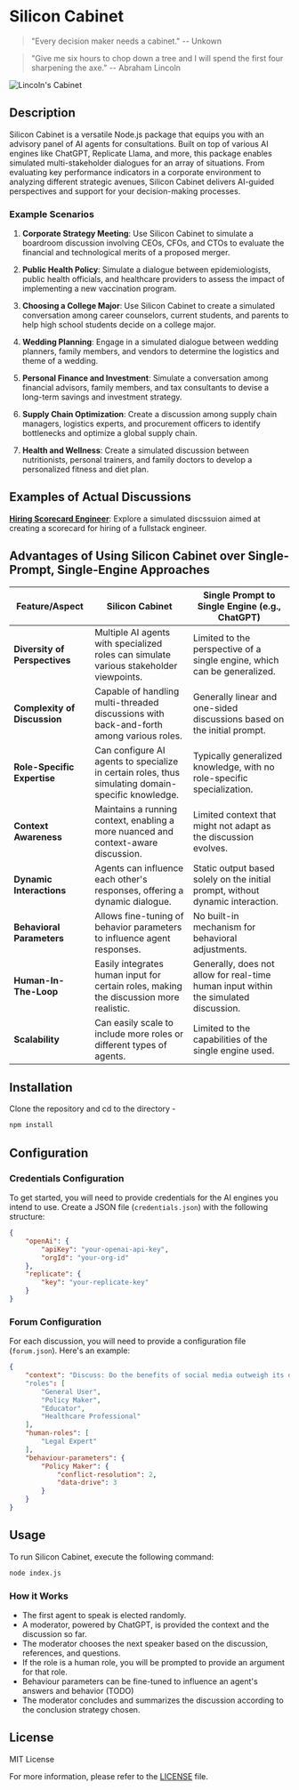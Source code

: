 # Silicon Cabinet

> "Every decision maker needs a cabinet." -- Unkown

> "Give me six hours to chop down a tree and I will spend the first four sharpening the axe."
-- Abraham Lincoln

![Lincoln's Cabinet](https://tile.loc.gov/storage-services/service/rbc/lprbscsm/scsm0440/001q.gif#h=400&w=80, "Lincoln's Cabinet")

## Description

Silicon Cabinet is a versatile Node.js package that equips you with an advisory panel of AI agents for consultations. Built on top of various AI engines like ChatGPT, Replicate Llama, and more, this package enables simulated multi-stakeholder dialogues for an array of situations. From evaluating key performance indicators in a corporate environment to analyzing different strategic avenues, Silicon Cabinet delivers AI-guided perspectives and support for your decision-making processes.

### Example Scenarios

1. **Corporate Strategy Meeting**: Use Silicon Cabinet to simulate a boardroom discussion involving CEOs, CFOs, and CTOs to evaluate the financial and technological merits of a proposed merger.

2. **Public Health Policy**: Simulate a dialogue between epidemiologists, public health officials, and healthcare providers to assess the impact of implementing a new vaccination program.

3. **Choosing a College Major**: Use Silicon Cabinet to create a simulated conversation among career counselors, current students, and parents to help high school students decide on a college major.

4. **Wedding Planning**: Engage in a simulated dialogue between wedding planners, family members, and vendors to determine the logistics and theme of a wedding.

5. **Personal Finance and Investment**: Simulate a conversation among financial advisors, family members, and tax consultants to devise a long-term savings and investment strategy.

6. **Supply Chain Optimization**: Create a discussion among supply chain managers, logistics experts, and procurement officers to identify bottlenecks and optimize a global supply chain.

7. **Health and Wellness**: Create a simulated discussion between nutritionists, personal trainers, and family doctors to develop a personalized fitness and diet plan.

## Examples of Actual Discussions
**[Hiring Scorecard Engineer](./examples/scorecard-hiring.md)**: Explore a simulated discssuion aimed at creating a scorecard for hiring of a fullstack engineer. 


## Advantages of Using Silicon Cabinet over Single-Prompt, Single-Engine Approaches

| Feature/Aspect                     | Silicon Cabinet                                                | Single Prompt to Single Engine (e.g., ChatGPT)       |
| ---------------------------------- | -------------------------------------------------------------- | ---------------------------------------------------- |
| **Diversity of Perspectives**      | Multiple AI agents with specialized roles can simulate various stakeholder viewpoints. | Limited to the perspective of a single engine, which can be generalized. |
| **Complexity of Discussion**       | Capable of handling multi-threaded discussions with back-and-forth among various roles. | Generally linear and one-sided discussions based on the initial prompt.  |
| **Role-Specific Expertise**        | Can configure AI agents to specialize in certain roles, thus simulating domain-specific knowledge. | Typically generalized knowledge, with no role-specific specialization.    |
| **Context Awareness**              | Maintains a running context, enabling a more nuanced and context-aware discussion. | Limited context that might not adapt as the discussion evolves.           |
| **Dynamic Interactions**           | Agents can influence each other's responses, offering a dynamic dialogue. | Static output based solely on the initial prompt, without dynamic interaction. |
| **Behavioral Parameters**          | Allows fine-tuning of behavior parameters to influence agent responses. | No built-in mechanism for behavioral adjustments.                           |
| **Human-In-The-Loop**              | Easily integrates human input for certain roles, making the discussion more realistic. | Generally, does not allow for real-time human input within the simulated discussion. |
| **Scalability**                    | Can easily scale to include more roles or different types of agents. | Limited to the capabilities of the single engine used.                       |


## Installation
Clone the repository and cd to the directory - 
```bash
npm install
```
## Configuration

### Credentials Configuration

To get started, you will need to provide credentials for the AI engines you intend to use. Create a JSON file (`credentials.json`) with the following structure:

```json
{
    "openAi": {
        "apiKey": "your-openai-api-key",
        "orgId": "your-org-id"
    },
    "replicate": {
        "key": "your-replicate-key"
    }
}
```

### Forum Configuration

For each discussion, you will need to provide a configuration file (`forum.json`). Here's an example:

```json
{
    "context": "Discuss: Do the benefits of social media outweigh its drawbacks?"
    "roles": [
        "General User",
        "Policy Maker",
        "Educator",
        "Healthcare Professional"
    ],
    "human-roles": [
        "Legal Expert"
    ],
    "behaviour-parameters": {
        "Policy Maker": {
            "conflict-resolution": 2,
            "data-drive": 3
        }
    }
}
```

## Usage

To run Silicon Cabinet, execute the following command:

```bash
node index.js
```

### How it Works

- The first agent to speak is elected randomly.
- A moderator, powered by ChatGPT, is provided the context and the discussion so far.
- The moderator chooses the next speaker based on the discussion, references, and questions.
- If the role is a human role, you will be prompted to provide an argument for that role.
- Behaviour parameters can be fine-tuned to influence an agent's answers and behavior (TODO)
- The moderator concludes and summarizes the discussion according to the conclusion strategy chosen. 

## License
MIT License

For more information, please refer to the [LICENSE](./LICENSE) file.
